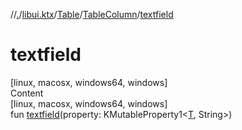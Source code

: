 //[.](../../../index.md)/[libui.ktx](../../index.md)/[Table](../index.md)/[TableColumn](index.md)/[textfield](textfield.md)



# textfield  
[linux, macosx, windows64, windows]  
Content  
[linux, macosx, windows64, windows]  
fun [textfield](textfield.md)(property: KMutableProperty1<[T](../index.md), String>)  



